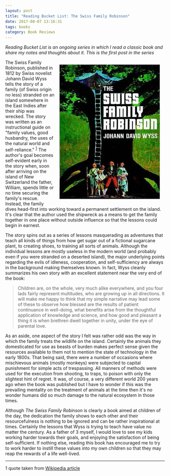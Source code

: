 ```yaml
---
layout: post
title: "Reading Bucket List: The Swiss Family Robinson"
date: 2017-08-07 13:16:31
tags: books
category: Book Reviews
---
```


*Reading Bucket List is an ongoing series in which I read a classic book and share my notes and thoughts about it.  This is the first post in the series*

<img src="/images/swiss-family-robinson.jpg" style="float:right; margin:15px;"/>The Swiss Family Robinson, published in 1812 by Swiss novelist Johann David Wyss tells the story of a family (of Swiss origin no less) stranded on an island somewhere in the East Indies after their ship was wrecked.  The story was written as  an instructional guide on "family values, good husbandry, the uses of the natural world and self-reliance." <sup>[1](#myfootnote1)</sup> The author's goal becomes self-evident early in the story when, soon after arriving on the island of New Switzerland the father, William, spends little or no time securing the family's rescue.  Instead, the family dives head-first into working toward a permanent settlement on the island.  It's clear that the author used the shipwreck as a means to get the family together in one place without outside influence so that the lessons could begin in earnest.

The story spins out as a series of lessons masquerading as adventures that teach all kinds of things from how get sugar out of a fictional sugarcane plant, to creating shoes, to training all sorts of animals.  Although the individual lessons are mostly useless in the modern world (and probably even if you were stranded on a deserted island), the major underlying points regarding the evils of idleness, cooperation, and self-sufficiency are always in the background making themselves known.  In fact, Wyss cleanly summarizes his own story with an excellent statement near the very end of the book:


> Children are, on the whole, very much alike everywhere, 
> and you four lads fairly represent multitudes, who are 
> growing up in all directions. It will make me happy to think 
> that my simple narrative may lead some of these to observe 
> how blessed are the results of patient continuance in well-doing, 
> what benefits arise from the thoughtful application of knowledge 
> and science, and how good and pleasant a thing it is when 
> brethren dwell together in unity, under the eye of parental love.

As an aside, one aspect of the story I felt was rather odd was the way in which the family treats the wildlife on the island.  Certainly the animals they domesticated for use as beasts of burden makes perfect sense given the resources available to them not to mention the state of technology in the early 1800s.  That being said, there were a number of occasions where mischievous animals (mostly monkeys) were subjected to capital punishment for simple acts of trespassing.  All manners of methods were used for the execution from shooting, to traps, to poison with only the slightest hint of regret.  It was, of course, a very different world 200 years ago when the book was published but I have to wonder if this was the prevailing mentality on the treatment of animals at the time then it's no wonder humans did so much damage to the natural ecosystem in those times.   

Although *The Swiss Family Robinson* is clearly a book aimed at children of the day, the dedication the family shows to each other and their resourcefulness is nothing to be ignored and can be rather inspirational at times.  Certainly the lessons that Wyss is trying to teach have value no matter the century.  As a father of 3 myself, I would love to see my kids working harder towards their goals, and enjoying the satisfaction of being self-sufficient.  If nothing else, reading this book has encouraged me to try to work harder to instill these values into my own children so that they may reap the rewards of a life well-lived. 

____

<a name="myfootnote1">1</a> quote taken from [Wikipedia article](https://en.wikipedia.org/wiki/The_Swiss_Family_Robinson)